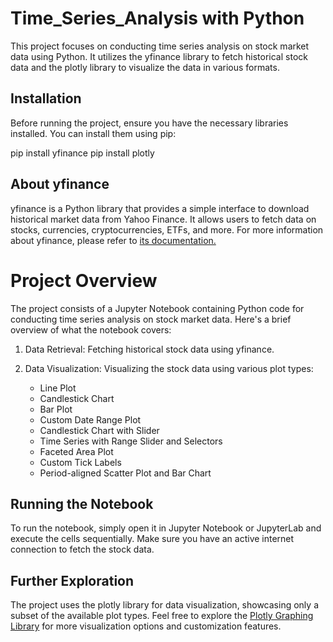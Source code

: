 # Time_Series_Analysis with Python 

  This project focuses on conducting time series analysis on stock market data using Python. It utilizes the yfinance library to fetch historical stock data and the plotly library to visualize the data in various formats.

  ## Installation
  Before running the project, ensure you have the necessary libraries installed. You can install them using pip:

  pip install yfinance
  pip install plotly

  ## About yfinance
  yfinance is a Python library that provides a simple interface to download historical market data from Yahoo Finance. It allows users to fetch data on stocks, currencies, cryptocurrencies, ETFs, and more. For more information about yfinance, please refer to [its documentation.](https://github.com/ranaroussi/yfinance)

  # Project Overview
  The project consists of a Jupyter Notebook containing Python code for conducting time series analysis on stock market data. Here's a brief overview of what the notebook covers:

  1. Data Retrieval: Fetching historical stock data using yfinance.
  2. Data Visualization: Visualizing the stock data using various plot types:
     
      - Line Plot
      - Candlestick Chart
      - Bar Plot
      - Custom Date Range Plot
      - Candlestick Chart with Slider
      - Time Series with Range Slider and Selectors
      - Faceted Area Plot
      - Custom Tick Labels
      - Period-aligned Scatter Plot and Bar Chart
 
  ## Running the Notebook
  To run the notebook, simply open it in Jupyter Notebook or JupyterLab and execute the cells sequentially. Make sure you have an active internet connection to fetch the stock data.

  ## Further Exploration
  The project uses the plotly library for data visualization, showcasing only a subset of the available plot types. Feel free to explore the [Plotly Graphing Library](https://plotly.com/python/) for more visualization options and customization features.
  


